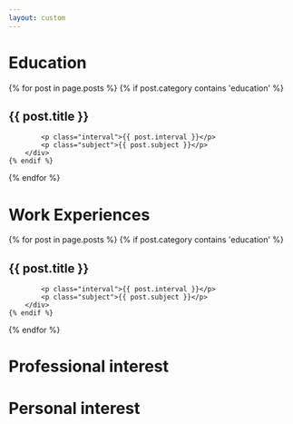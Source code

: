 ```yaml
---
layout: custom
---
```



# Education
{% for post in page.posts %}
    {% if post.category contains 'education' %}
            <div class="section">
            <h2>{{ post.title }}</h2>

            <p class="interval">{{ post.interval }}</p>
            <p class="subject">{{ post.subject }}</p>
        </div>
    {% endif %}
{% endfor %}
# Work Experiences
{% for post in page.posts %}
    {% if post.category contains 'education' %}
            <div class="section">
            <h2>{{ post.title }}</h2>

            <p class="interval">{{ post.interval }}</p>
            <p class="subject">{{ post.subject }}</p>
        </div>
    {% endif %}
{% endfor %}
# Professional interest
# Personal interest

